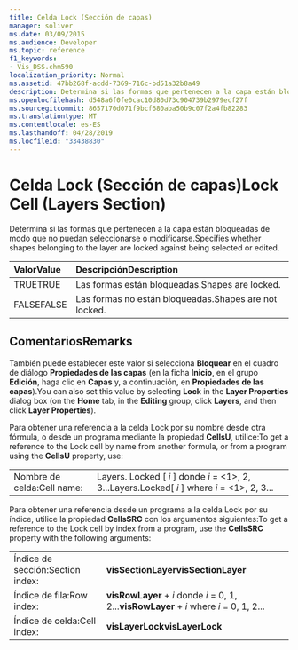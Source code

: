 ```yaml
---
title: Celda Lock (Sección de capas)
manager: soliver
ms.date: 03/09/2015
ms.audience: Developer
ms.topic: reference
f1_keywords:
- Vis_DSS.chm590
localization_priority: Normal
ms.assetid: 47bb268f-acdd-7369-716c-bd51a32b8a49
description: Determina si las formas que pertenecen a la capa están bloqueadas de modo que no puedan seleccionarse o modificarse.
ms.openlocfilehash: d548a6f0fe0cac10d80d73c904739b2979ecf27f
ms.sourcegitcommit: 8657170d071f9bcf680aba50b9c07f2a4fb82283
ms.translationtype: MT
ms.contentlocale: es-ES
ms.lasthandoff: 04/28/2019
ms.locfileid: "33438830"
---
```

# <a name="lock-cell-layers-section"></a><span data-ttu-id="bc95d-103">Celda Lock (Sección de capas)</span><span class="sxs-lookup"><span data-stu-id="bc95d-103">Lock Cell (Layers Section)</span></span>

<span data-ttu-id="bc95d-104">Determina si las formas que pertenecen a la capa están bloqueadas de modo que no puedan seleccionarse o modificarse.</span><span class="sxs-lookup"><span data-stu-id="bc95d-104">Specifies whether shapes belonging to the layer are locked against being selected or edited.</span></span>
  
|<span data-ttu-id="bc95d-105">**Valor**</span><span class="sxs-lookup"><span data-stu-id="bc95d-105">**Value**</span></span>|<span data-ttu-id="bc95d-106">**Descripción**</span><span class="sxs-lookup"><span data-stu-id="bc95d-106">**Description**</span></span>|
|:-----|:-----|
|<span data-ttu-id="bc95d-107">TRUE</span><span class="sxs-lookup"><span data-stu-id="bc95d-107">TRUE</span></span>  <br/> |<span data-ttu-id="bc95d-108">Las formas están bloqueadas.</span><span class="sxs-lookup"><span data-stu-id="bc95d-108">Shapes are locked.</span></span>  <br/> |
|<span data-ttu-id="bc95d-109">FALSE</span><span class="sxs-lookup"><span data-stu-id="bc95d-109">FALSE</span></span>  <br/> |<span data-ttu-id="bc95d-110">Las formas no están bloqueadas.</span><span class="sxs-lookup"><span data-stu-id="bc95d-110">Shapes are not locked.</span></span>  <br/> |
   
## <a name="remarks"></a><span data-ttu-id="bc95d-111">Comentarios</span><span class="sxs-lookup"><span data-stu-id="bc95d-111">Remarks</span></span>

<span data-ttu-id="bc95d-112">También puede establecer este valor si selecciona **Bloquear** en el cuadro de diálogo **Propiedades de las capas** (en la ficha **Inicio**, en el grupo **Edición**, haga clic en **Capas** y, a continuación, en **Propiedades de las capas**).</span><span class="sxs-lookup"><span data-stu-id="bc95d-112">You can also set this value by selecting **Lock** in the **Layer Properties** dialog box (on the **Home** tab, in the **Editing** group, click **Layers**, and then click **Layer Properties**).</span></span>
  
<span data-ttu-id="bc95d-113">Para obtener una referencia a la celda Lock por su nombre desde otra fórmula, o desde un programa mediante la propiedad **CellsU**, utilice:</span><span class="sxs-lookup"><span data-stu-id="bc95d-113">To get a reference to the Lock cell by name from another formula, or from a program using the **CellsU** property, use:</span></span> 
  
|||
|:-----|:-----|
|<span data-ttu-id="bc95d-114">Nombre de celda:</span><span class="sxs-lookup"><span data-stu-id="bc95d-114">Cell name:</span></span>  <br/> |<span data-ttu-id="bc95d-115">Layers. Locked [ *i* ] donde *i* = <1>, 2, 3...</span><span class="sxs-lookup"><span data-stu-id="bc95d-115">Layers.Locked[ *i*  ] where  *i*  = <1>, 2, 3...</span></span>  <br/> |
   
<span data-ttu-id="bc95d-116">Para obtener una referencia desde un programa a la celda Lock por su índice, utilice la propiedad **CellsSRC** con los argumentos siguientes:</span><span class="sxs-lookup"><span data-stu-id="bc95d-116">To get a reference to the Lock cell by index from a program, use the **CellsSRC** property with the following arguments:</span></span> 
  
|||
|:-----|:-----|
|<span data-ttu-id="bc95d-117">Índice de sección:</span><span class="sxs-lookup"><span data-stu-id="bc95d-117">Section index:</span></span>  <br/> |<span data-ttu-id="bc95d-118">**visSectionLayer**</span><span class="sxs-lookup"><span data-stu-id="bc95d-118">**visSectionLayer**</span></span> <br/> |
|<span data-ttu-id="bc95d-119">Índice de fila:</span><span class="sxs-lookup"><span data-stu-id="bc95d-119">Row index:</span></span>  <br/> |<span data-ttu-id="bc95d-120">**visRowLayer** +  *i* donde *i* = 0, 1, 2...</span><span class="sxs-lookup"><span data-stu-id="bc95d-120">**visRowLayer** +  *i*  where  *i*  = 0, 1, 2...</span></span>  <br/> |
|<span data-ttu-id="bc95d-121">Índice de celda:</span><span class="sxs-lookup"><span data-stu-id="bc95d-121">Cell index:</span></span>  <br/> |<span data-ttu-id="bc95d-122">**visLayerLock**</span><span class="sxs-lookup"><span data-stu-id="bc95d-122">**visLayerLock**</span></span> <br/> |
   

